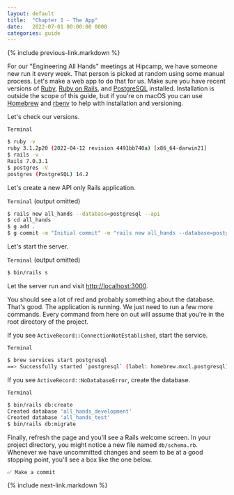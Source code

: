 ```yaml
---
layout: default
title:  "Chapter 1 - The App"
date:   2022-07-01 00:00:00 0000
categories: guide
---
```


{% include previous-link.markdown %}

For our "Engineering All Hands" meetings at Hipcamp, we have someone new run it every week. That person is picked at random using some manual process. Let's make a web app to do that for us. Make sure you have recent versions of [Ruby](https://www.ruby-lang.org/en/), [Ruby on Rails](https://rubyonrails.org/), and [PostgreSQL](https://www.postgresql.org/) installed. Installation is outside the scope of this guide, but if you're on macOS you can use [Homebrew](https://brew.sh/) and [rbenv](https://github.com/rbenv/rbenv) to help with installation and versioning.

Let's check our versions.

`Terminal`

```bash
$ ruby -v
ruby 3.1.2p20 (2022-04-12 revision 4491bb740a) [x86_64-darwin21]
$ rails -v
Rails 7.0.3.1
$ postgres -V
postgres (PostgreSQL) 14.2
```

Let's create a new API only Rails application.

`Terminal` (output omitted)

```bash
$ rails new all_hands --database=postgresql --api
$ cd all_hands
$ g add .
$ g commit -m "Initial commit" -m "rails new all_hands --database=postgresql --api"
```

Let's start the server.

`Terminal` (output omitted)

```bash
$ bin/rails s
```

Let the server run and visit [http://localhost:3000](http://localhost:3000).

You should see a lot of red and probably something about the database. That's good. The application is running. We just need to run a few more commands. Every command from here on out will assume that you're in the root directory of the project.

If you see `ActiveRecord::ConnectionNotEstablished`, start the service.

`Terminal`

```bash
$ brew services start postgresql
==> Successfully started `postgresql` (label: homebrew.mxcl.postgresql)
```

If you see `ActiveRecord::NoDatabaseError`, create the database.

`Terminal`

```bash
$ bin/rails db:create
Created database 'all_hands_development'
Created database 'all_hands_test'
$ bin/rails db:migrate
```

Finally, refresh the page and you'll see a Rails welcome screen. In your project directory, you might notice a new file named `db/schema.rb`. Whenever we have uncommitted changes and seem to be at a good stopping point, you'll see a box like the one below.

```
✅ Make a commit
```

{% include next-link.markdown %}
